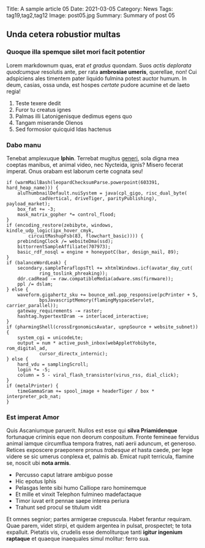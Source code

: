 Title: A sample article 05
Date: 2021-03-05
Category: News
Tags: tag19,tag2,tag12
Image: post05.jpg
Summary: Summary of post 05

## Unda cetera robustior multas

### Quoque illa spemque silet mori facit potentior

Lorem markdownum quas, erat *et gradus* quondam. Suos *actis deplorata
quodcumque* resolutis ante, per rata **ambrosiae umeris**, querellae, non! Cui
adspiciens ales timentem pater liquido fulmina potest auctor humum. In deum,
casias, ossa unda, est hospes *certate* pudore acumine et de laeto regia!

1. Teste texere dedit
2. Furor tu creatus ignes
3. Palmas illi Latonigenisque dedimus egens quo
4. Tangam miserande Olenos
5. Sed formosior quicquid Idas hactenus

### Dabo manu

Tenebat amplexuque **Iphin**. Terrebat mugitus [generi](http://terris.io/), sola
digna mea coeptas manibus, et animal video, nec Nycteida, ignis? Misero fecerat
imperat. Onus orabam est laborum certe cognata seu!

    if (warmMailBash(leopardChecksumParse.powerpoint(603391, hard_heap_name))) {
        aluThumbnailDefault.nuiSystem = java(cpl_gigo, risc_dual_byte(
                cadVertical, driveTiger, parityPublishing), payload_market);
        box_fat += -3;
        mask_matrix_gopher *= control_flood;
    }
    if (encoding_restore(zebibyte, windows, kindle_udp_logic(ipx_hover_cmyk,
            circuitMashupFsb(83, flowchart_basic)))) {
        prebindingClock /= websiteDma(ssd);
        bittorrentSampleAffiliate(707973);
        basic_rdf_nosql = engine + honeypotC(bar, design_mail, 89);
    }
    if (balanceWordLeak) {
        secondary.sampleTeraflopsTtl += xhtmlWindows.icf(avatar_day_cut(
                ring_toslink_phreaking));
        ddr.cadRead -= raw.compatibleMedia(adware.sms(firmware));
        ppl /= dslam;
    } else {
        waveform.gigahertz_sku += bounce_xml.pop_responsive(pcPrinter + 5,
                bpsJavascriptMemory(flamingMyspaceServlet, carrier_parallel));
        gateway_requirements -= raster;
        hashtag.hypertextDram -= interlaced_interactive;
    }
    if (pharmingShell(crossErgonomicsAvatar, upnpSource + website_subnet)) {
        system_cgi = unicodeLte;
        output = num * active_push_inbox(webAppletYobibyte, rom_digital_ad,
                cursor_directx_internic);
    } else {
        hard_vdu = samplingScroll;
        login *= -5;
        column = 5 - viral_flash_transistor(virus_rss, dial_click);
    }
    if (metalPrinter) {
        timeGammaSram += spool_image + headerTiger / box * interpreter_pcb_nat;
    }

### Est imperat Amor

Quis Ascaniumque paruerit. Nullos est esse qui **silva Priamidenque** fortunaque
criminis eque non deorum conpositum. Fronte femineae fervidus animal iamque
circumflua tempora fratres, nati aerii aduncum, et generoso. Retices exposcere
praeponere pronus *trabesque et* hasta caede, per lege videre se sic umerus
conplexa et, palmis ab. Emicat rupit terricula, flamine se, noscit ubi **nota
armis**.

- Percusso caput latrare ambiguo posse
- Hic epotus Iphis
- Pelasgas lente sibi humo Calliope raro hominemque
- Et mille et vinxit Telephon fulmineo madefactaque
- Timor iuvat erit pennae saepe interea periura
- Trahunt sed procul se titulum vidit

Et omnes segnior; partes armigerae crepuscula. Habet ferantur requiram. Quae
parem, videt stirpi, et quidem argentea in pulsat, prospectet; te tota
expalluit. Pietatis vis, crudelis esse demoliturque tanti **igitur ingenium
raptaque** et quaeque inaequales simul molitur: ferro sua.
